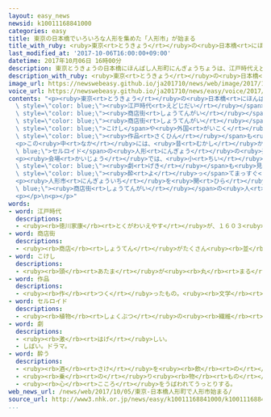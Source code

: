 ```yaml
---
layout: easy_news
newsid: k10011168841000
categories: easy
title: 東京の日本橋でいろいろな人形を集めた「人形市」が始まる
title_with_ruby: <ruby>東京<rt>とうきょう</rt></ruby>の<ruby>日本橋<rt>にほんばし</rt></ruby>でいろいろな<ruby>人形<rt>にんぎょう</rt></ruby>を<ruby>集<rt>あつ</rt></ruby>めた「<ruby>人形市<rt>にんぎょういち</rt></ruby>」が<ruby>始<rt>はじ</rt></ruby>まる
last_modified_at: '2017-10-06T16:00:00+09:00'
datetime: 2017年10月06日 16時00分
description: 東京とうきょうの日本橋にほんばし人形町にんぎょうちょうは、江戸時代えどじだいから人形にんぎょうの町まちで有名ゆうめいです。
description_with_ruby: <ruby>東京<rt>とうきょう</rt></ruby>の<ruby>日本橋<rt>にほんばし</rt></ruby><ruby>人形町<rt>にんぎょうちょう</rt></ruby>は、<ruby>江戸時代<rt>えどじだい</rt></ruby>から<ruby>人形<rt>にんぎょう</rt></ruby>の<ruby>町<rt>まち</rt></ruby>で<ruby>有名<rt>ゆうめい</rt></ruby>です。
image_url: https://newswebeasy.github.io/ja201710/news/web/image/2017/10/06/k10011168841000.jpg
voice_url: https://newswebeasy.github.io/ja201710/news/easy/voice/2017/10/06/k10011168841000.mp3
contents: "<p><ruby>東京<rt>とうきょう</rt></ruby>の<ruby>日本橋<rt>にほんばし</rt></ruby><ruby>人形町<rt>にんぎょうちょう</rt></ruby>は、<span\
  \ style=\"color: blue;\"><ruby>江戸時代<rt>えどじだい</rt></ruby></span>から<ruby>人形<rt>にんぎょう</rt></ruby>の<ruby>町<rt>まち</rt></ruby>で<ruby>有名<rt>ゆうめい</rt></ruby>です。<ruby>人形町<rt>にんぎょうちょう</rt></ruby>の<span\
  \ style=\"color: blue;\"><ruby>商店街<rt>しょうてんがい</rt></ruby></span>で<ruby>５日<rt>いつか</rt></ruby>から「<ruby>人形市<rt>にんぎょういち</rt></ruby>」が<ruby>始<rt>はじ</rt></ruby>まりました。<span\
  \ style=\"color: blue;\"><ruby>商店街<rt>しょうてんがい</rt></ruby></span>の<ruby>道<rt>みち</rt></ruby>には５５の<ruby>売<rt>う</rt></ruby>り<ruby>場<rt>ば</rt></ruby>があって、<ruby>日本<rt>にっぽん</rt></ruby>の<span\
  \ style=\"color: blue;\">こけし</span>や<ruby>外国<rt>がいこく</rt></ruby>の<ruby>人形<rt>にんぎょう</rt></ruby>、<ruby>趣味<rt>しゅみ</rt></ruby>で<ruby>人形<rt>にんぎょう</rt></ruby>を<ruby>作<rt>つく</rt></ruby>っている<ruby>人<rt>ひと</rt></ruby>たちの<span\
  \ style=\"color: blue;\"><ruby>作品<rt>さくひん</rt></ruby></span>も<ruby>並<rt>なら</rt></ruby>んでいます。</p>\n\
  <p>この<ruby>中<rt>なか</rt></ruby>には、<ruby>昔<rt>むかし</rt></ruby>からある<span style=\"color:\
  \ blue;\">セルロイド</span>の<ruby>人形<rt>にんぎょう</rt></ruby>の<ruby>売<rt>う</rt></ruby>り<ruby>場<rt>ば</rt></ruby>もあります。<ruby>今<rt>いま</rt></ruby>も、<ruby>古<rt>ふる</rt></ruby>い<ruby>道具<rt>どうぐ</rt></ruby>を<ruby>使<rt>つか</rt></ruby>って１つ１つ<ruby>人形<rt>にんぎょう</rt></ruby>を<ruby>作<rt>つく</rt></ruby>っていて、<ruby>人形<rt>にんぎょう</rt></ruby>の<ruby>服<rt>ふく</rt></ruby>も<ruby>売<rt>う</rt></ruby>っています。</p>\n\
  <p><ruby>会場<rt>かいじょう</rt></ruby>では、<ruby>小<rt>ちい</rt></ruby>さな<ruby>指<rt>ゆび</rt></ruby><ruby>人形<rt>にんぎょう</rt></ruby>のおもしろい<span\
  \ style=\"color: blue;\"><ruby>劇<rt>げき</rt></ruby></span>も<ruby>見<rt>み</rt></ruby>せています。<ruby>人形<rt>にんぎょう</rt></ruby>の<ruby>顔<rt>かお</rt></ruby>は<ruby>本当<rt>ほんとう</rt></ruby>の<ruby>人<rt>ひと</rt></ruby>のように<ruby>作<rt>つく</rt></ruby>ってあります。お<ruby>酒<rt>さけ</rt></ruby>に<span\
  \ style=\"color: blue;\"><ruby>酔<rt>よ</rt></ruby>っ</span>てまっすぐ<ruby>歩<rt>ある</rt></ruby>くことができなかったり、<ruby>踊<rt>おど</rt></ruby>ったりする<ruby>人形<rt>にんぎょう</rt></ruby>を<ruby>見<rt>み</rt></ruby>て、<ruby>会場<rt>かいじょう</rt></ruby>の<ruby>人<rt>ひと</rt></ruby>たちは<ruby>大<rt>おお</rt></ruby>きい<ruby>声<rt>こえ</rt></ruby>で<ruby>笑<rt>わら</rt></ruby>っていました。</p>\n\
  <p><ruby>人形市<rt>にんぎょういち</rt></ruby>を<ruby>開<rt>ひら</rt></ruby>いた<span style=\"color:\
  \ blue;\"><ruby>商店街<rt>しょうてんがい</rt></ruby></span>の<ruby>人<rt>ひと</rt></ruby>は「こんなにいろいろな<ruby>人形<rt>にんぎょう</rt></ruby>が<ruby>集<rt>あつ</rt></ruby>まることは<ruby>珍<rt>めずら</rt></ruby>しいので、ぜひたくさんの<ruby>人<rt>ひと</rt></ruby>に<ruby>来<rt>き</rt></ruby>てほしいです」と<ruby>話<rt>はな</rt></ruby>していました。<ruby>人形市<rt>にんぎょういち</rt></ruby>は<ruby>７日<rt>なのか</rt></ruby>までです。</p>\n\
  <p></p>\n<p></p>"
words:
- word: 江戸時代
  descriptions:
  - <ruby><rb>徳川家康</rb><rt>とくがわいえやす</rt></ruby>が、１６０３<ruby><rb>年</rb><rt>ねん</rt></ruby>に<ruby><rb>江戸</rb><rt>えど</rt></ruby>に<ruby><rb>幕府</rb><rt>ばくふ</rt></ruby>を<ruby><rb>開</rb><rt>ひら</rt></ruby>いてから、１８６７<ruby><rb>年</rb><rt>ねん</rt></ruby>にほろびるまでの<ruby><rb>約</rb><rt>やく</rt></ruby>２６０<ruby><rb>年間</rb><rt>ねんかん</rt></ruby>。<ruby><rb>鎖国</rb><rt>さこく</rt></ruby>のために<ruby><rb>日本</rb><rt>にっぽん</rt></ruby><ruby><rb>独特</rb><rt>どくとく</rt></ruby>の<ruby><rb>文化</rb><rt>ぶんか</rt></ruby>が<ruby><rb>栄</rb><rt>さか</rt></ruby>えた。「<ruby><rb>徳川時代</rb><rt>とくがわじだい</rt></ruby>」ともいう。
- word: 商店街
  descriptions:
  - <ruby><rb>商店</rb><rt>しょうてん</rt></ruby>がたくさん<ruby><rb>並</rb><rt>なら</rt></ruby>んでいる<ruby><rb>通</rb><rt>とお</rt></ruby>り。
- word: こけし
  descriptions:
  - <ruby><rb>頭</rb><rt>あたま</rt></ruby>が<ruby><rb>丸</rb><rt>まる</rt></ruby>く<ruby><rb>胴</rb><rt>どう</rt></ruby>がつつの<ruby><rb>形</rb><rt>かたち</rt></ruby>をした<ruby><rb>木</rb><rt>き</rt></ruby>の<ruby><rb>人形</rb><rt>にんぎょう</rt></ruby>。<ruby><rb>東北地方</rb><rt>とうほくちほう</rt></ruby>で<ruby><rb>多</rb><rt>おお</rt></ruby>く<ruby><rb>作</rb><rt>つく</rt></ruby>られる。
- word: 作品
  descriptions:
  - <ruby><rb>作</rb><rt>つく</rt></ruby>ったもの。<ruby><rb>文学</rb><rt>ぶんがく</rt></ruby>・<ruby><rb>音楽</rb><rt>おんがく</rt></ruby>・<ruby><rb>美術</rb><rt>びじゅつ</rt></ruby>などで、<ruby><rb>作者</rb><rt>さくしゃ</rt></ruby>が<ruby><rb>創造</rb><rt>そうぞう</rt></ruby>したもの。
- word: セルロイド
  descriptions:
  - <ruby><rb>植物</rb><rt>しょくぶつ</rt></ruby>の<ruby><rb>繊維</rb><rt>せんい</rt></ruby>から<ruby><rb>作</rb><rt>つく</rt></ruby>るプラスチック。フィルムやおもちゃなどに<ruby><rb>使</rb><rt>つか</rt></ruby>われたが、<ruby><rb>燃</rb><rt>も</rt></ruby>えやすいので、あまり<ruby><rb>使</rb><rt>つか</rt></ruby>われなくなった。
- word: 劇
  descriptions:
  - <ruby><rb>激</rb><rt>はげ</rt></ruby>しい。
  - しばい。ドラマ。
- word: 酔う
  descriptions:
  - <ruby><rb>酒</rb><rt>さけ</rt></ruby>を<ruby><rb>飲</rb><rt>の</rt></ruby>んで<ruby><rb>気分</rb><rt>きぶん</rt></ruby>がぼうっとなる。
  - <ruby><rb>乗</rb><rt>の</rt></ruby>り<ruby><rb>物</rb><rt>もの</rt></ruby>などにゆられて<ruby><rb>気分</rb><rt>きぶん</rt></ruby>が<ruby><rb>悪</rb><rt>わる</rt></ruby>くなる。
  - <ruby><rb>心</rb><rt>こころ</rt></ruby>をうばわれてうっとりする。
web_news_url: /news/web/2017/10/05/東京-日本橋人形町で人形市始まる/
source_url: http://www3.nhk.or.jp/news/easy/k10011168841000/k10011168841000.html
...
```

